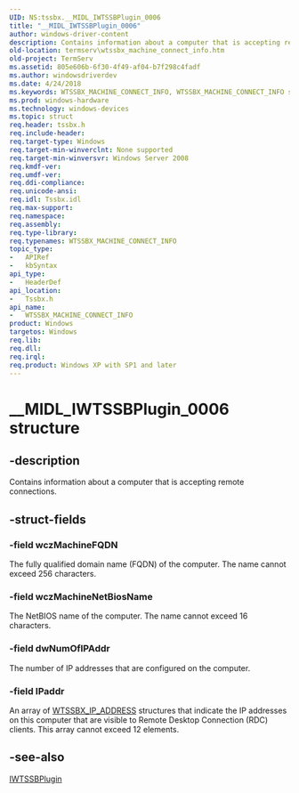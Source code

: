 ```yaml
---
UID: NS:tssbx.__MIDL_IWTSSBPlugin_0006
title: "__MIDL_IWTSSBPlugin_0006"
author: windows-driver-content
description: Contains information about a computer that is accepting remote connections.
old-location: termserv\wtssbx_machine_connect_info.htm
old-project: TermServ
ms.assetid: 805e606b-6f30-4f49-af04-b7f298c4fadf
ms.author: windowsdriverdev
ms.date: 4/24/2018
ms.keywords: WTSSBX_MACHINE_CONNECT_INFO, WTSSBX_MACHINE_CONNECT_INFO structure [Remote Desktop Services], __MIDL_IWTSSBPlugin_0006, termserv.wtssbx_machine_connect_info, tssbx/WTSSBX_MACHINE_CONNECT_INFO
ms.prod: windows-hardware
ms.technology: windows-devices
ms.topic: struct
req.header: tssbx.h
req.include-header: 
req.target-type: Windows
req.target-min-winverclnt: None supported
req.target-min-winversvr: Windows Server 2008
req.kmdf-ver: 
req.umdf-ver: 
req.ddi-compliance: 
req.unicode-ansi: 
req.idl: Tssbx.idl
req.max-support: 
req.namespace: 
req.assembly: 
req.type-library: 
req.typenames: WTSSBX_MACHINE_CONNECT_INFO
topic_type:
-	APIRef
-	kbSyntax
api_type:
-	HeaderDef
api_location:
-	Tssbx.h
api_name:
-	WTSSBX_MACHINE_CONNECT_INFO
product: Windows
targetos: Windows
req.lib: 
req.dll: 
req.irql: 
req.product: Windows XP with SP1 and later
---
```


# __MIDL_IWTSSBPlugin_0006 structure


## -description


Contains information about a computer that is accepting remote connections.


## -struct-fields




### -field wczMachineFQDN

The fully qualified domain name (FQDN) of the computer.  The name cannot exceed 256 characters.


### -field wczMachineNetBiosName

The NetBIOS name of the computer. The name cannot exceed 16 characters.


### -field dwNumOfIPAddr

The number of IP addresses that are configured on the computer.


### -field IPaddr

An array of <a href="https://msdn.microsoft.com/92fe662a-ad31-4ed3-9393-c7d86f97e702">WTSSBX_IP_ADDRESS</a> structures that indicate the IP addresses on this computer that are visible to Remote Desktop Connection (RDC) clients. This array cannot exceed 12 elements.


## -see-also




<a href="https://msdn.microsoft.com/f6959b8c-a8a8-438b-8b6d-31bf0e782bac">IWTSSBPlugin</a>
 

 

